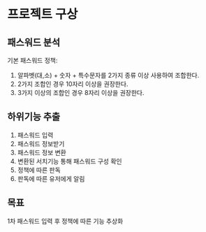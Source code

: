 # 프로젝트 구상
## 패스워드 분석
기본 패스워드 정책: 
1. 알파벳(대,소) + 숫자 + 특수문자를 2가지 종류 이상 사용하여 조합한다.
2. 2가지 조합인 경우 10자리 이상을 권장한다.
3. 3가지 이상의 조합인 경우 8자리 이상을 권장한다.
## 하위기능 추출
1. 패스워드 입력
2. 패스워드 정보받기
3. 패스워드 정보 변환
4. 변환된 서치기능 통해 패스워드 구성 확인
5. 정책에 따른 판독
6. 판독에 따른 유저에게 알림
## 목표
1차 패스워드 입력 후 정책에 따른 기능 추상화
